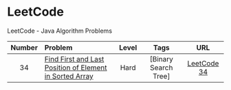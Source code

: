# LeetCode
LeetCode - Java Algorithm Problems

| Number | Problem | Level  | Tags | URL |
|:------:|:--------|:------:|:----:|:---:|
|34|[Find First and Last Position of Element in Sorted Array]()|Hard|[Binary Search Tree]|[LeetCode 34](https://leetcode.com/problems/find-first-and-last-position-of-element-in-sorted-array/)||